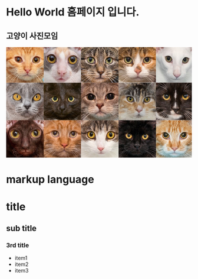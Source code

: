 # Hello World 홈페이지 입니다. 

## 고양이 사진모임
<img src="cat.jpg"> <br>

# markup language
# title
## sub title
### 3rd title
 - item1
 - item2
 - item3

